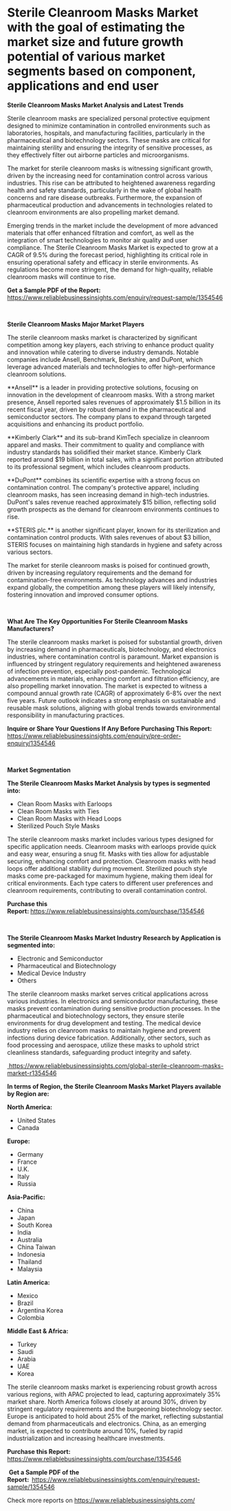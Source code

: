 <p><h1>Sterile Cleanroom Masks Market with the goal of estimating the market size and future growth potential of various market segments based on component, applications and end user</h1></p><p><strong>Sterile Cleanroom Masks Market Analysis and Latest Trends</strong></p>
<p><p>Sterile cleanroom masks are specialized personal protective equipment designed to minimize contamination in controlled environments such as laboratories, hospitals, and manufacturing facilities, particularly in the pharmaceutical and biotechnology sectors. These masks are critical for maintaining sterility and ensuring the integrity of sensitive processes, as they effectively filter out airborne particles and microorganisms.</p><p>The market for sterile cleanroom masks is witnessing significant growth, driven by the increasing need for contamination control across various industries. This rise can be attributed to heightened awareness regarding health and safety standards, particularly in the wake of global health concerns and rare disease outbreaks. Furthermore, the expansion of pharmaceutical production and advancements in technologies related to cleanroom environments are also propelling market demand.</p><p>Emerging trends in the market include the development of more advanced materials that offer enhanced filtration and comfort, as well as the integration of smart technologies to monitor air quality and user compliance. The Sterile Cleanroom Masks Market is expected to grow at a CAGR of 9.5% during the forecast period, highlighting its critical role in ensuring operational safety and efficacy in sterile environments. As regulations become more stringent, the demand for high-quality, reliable cleanroom masks will continue to rise.</p></p>
<p><strong>Get a Sample PDF of the Report:&nbsp;</strong> <a href="https://www.reliablebusinessinsights.com/enquiry/request-sample/1354546?utm_campaign=3128&utm_medium=2&utm_source=Github&utm_content=ia&utm_term=05042025&utm_id=sterile-cleanroom-masks">https://www.reliablebusinessinsights.com/enquiry/request-sample/1354546</a></p>
<p>&nbsp;</p>
<p><strong>Sterile Cleanroom Masks Major Market Players</strong></p>
<p><p>The sterile cleanroom masks market is characterized by significant competition among key players, each striving to enhance product quality and innovation while catering to diverse industry demands. Notable companies include Ansell, Benchmark, Berkshire, and DuPont, which leverage advanced materials and technologies to offer high-performance cleanroom solutions.</p><p>**Ansell** is a leader in providing protective solutions, focusing on innovation in the development of cleanroom masks. With a strong market presence, Ansell reported sales revenues of approximately $1.5 billion in its recent fiscal year, driven by robust demand in the pharmaceutical and semiconductor sectors. The company plans to expand through targeted acquisitions and enhancing its product portfolio.</p><p>**Kimberly Clark** and its sub-brand KimTech specialize in cleanroom apparel and masks. Their commitment to quality and compliance with industry standards has solidified their market stance. Kimberly Clark reported around $19 billion in total sales, with a significant portion attributed to its professional segment, which includes cleanroom products.</p><p>**DuPont** combines its scientific expertise with a strong focus on contamination control. The company's protective apparel, including cleanroom masks, has seen increasing demand in high-tech industries. DuPont's sales revenue reached approximately $15 billion, reflecting solid growth prospects as the demand for cleanroom environments continues to rise.</p><p>**STERIS plc.** is another significant player, known for its sterilization and contamination control products. With sales revenues of about $3 billion, STERIS focuses on maintaining high standards in hygiene and safety across various sectors.</p><p>The market for sterile cleanroom masks is poised for continued growth, driven by increasing regulatory requirements and the demand for contamination-free environments. As technology advances and industries expand globally, the competition among these players will likely intensify, fostering innovation and improved consumer options.</p></p>
<p>&nbsp;</p>
<p><strong>What Are The Key Opportunities For Sterile Cleanroom Masks Manufacturers?</strong></p>
<p><p>The sterile cleanroom masks market is poised for substantial growth, driven by increasing demand in pharmaceuticals, biotechnology, and electronics industries, where contamination control is paramount. Market expansion is influenced by stringent regulatory requirements and heightened awareness of infection prevention, especially post-pandemic. Technological advancements in materials, enhancing comfort and filtration efficiency, are also propelling market innovation. The market is expected to witness a compound annual growth rate (CAGR) of approximately 6-8% over the next five years. Future outlook indicates a strong emphasis on sustainable and reusable mask solutions, aligning with global trends towards environmental responsibility in manufacturing practices.</p></p>
<p><strong>Inquire or Share Your Questions If Any Before Purchasing This Report:</strong> <a href="https://www.reliablebusinessinsights.com/enquiry/pre-order-enquiry/1354546?utm_campaign=3128&utm_medium=2&utm_source=Github&utm_content=ia&utm_term=05042025&utm_id=sterile-cleanroom-masks">https://www.reliablebusinessinsights.com/enquiry/pre-order-enquiry/1354546</a></p>
<p>&nbsp;</p>
<p><strong>Market Segmentation</strong></p>
<p><strong>The Sterile Cleanroom Masks Market Analysis by types is segmented into:</strong></p>
<p><ul><li>Clean Room Masks with Earloops</li><li>Clean Room Masks with Ties</li><li>Clean Room Masks with Head Loops</li><li>Sterilized Pouch Style Masks</li></ul></p>
<p><p>The sterile cleanroom masks market includes various types designed for specific application needs. Cleanroom masks with earloops provide quick and easy wear, ensuring a snug fit. Masks with ties allow for adjustable securing, enhancing comfort and protection. Cleanroom masks with head loops offer additional stability during movement. Sterilized pouch style masks come pre-packaged for maximum hygiene, making them ideal for critical environments. Each type caters to different user preferences and cleanroom requirements, contributing to overall contamination control.</p></p>
<p><strong>Purchase this Report:&nbsp;</strong><a href="https://www.reliablebusinessinsights.com/purchase/1354546?utm_campaign=3128&utm_medium=2&utm_source=Github&utm_content=ia&utm_term=05042025&utm_id=sterile-cleanroom-masks">https://www.reliablebusinessinsights.com/purchase/1354546</a></p>
<p>&nbsp;</p>
<p><strong>The Sterile Cleanroom Masks Market Industry Research by Application is segmented into:</strong></p>
<p><ul><li>Electronic and Semiconductor</li><li>Pharmaceutical and Biotechnology</li><li>Medical Device Industry</li><li>Others</li></ul></p>
<p><p>The sterile cleanroom masks market serves critical applications across various industries. In electronics and semiconductor manufacturing, these masks prevent contamination during sensitive production processes. In the pharmaceutical and biotechnology sectors, they ensure sterile environments for drug development and testing. The medical device industry relies on cleanroom masks to maintain hygiene and prevent infections during device fabrication. Additionally, other sectors, such as food processing and aerospace, utilize these masks to uphold strict cleanliness standards, safeguarding product integrity and safety.</p></p>
<p><a href="https://www.reliablebusinessinsights.com/global-sterile-cleanroom-masks-market-r1354546?utm_campaign=3128&utm_medium=2&utm_source=Github&utm_content=ia&utm_term=05042025&utm_id=sterile-cleanroom-masks">&nbsp;https://www.reliablebusinessinsights.com/global-sterile-cleanroom-masks-market-r1354546</a></p>
<p><strong>In terms of Region, the Sterile Cleanroom Masks Market Players available by Region are:</strong></p>
<p>
    <p> <strong> North America: </strong>
        <ul>
            <li>United States</li>
            <li>Canada</li>
        </ul>
        </p> 
    <p> <strong> Europe: </strong>
        <ul>
            <li>Germany</li>
            <li>France</li>
            <li>U.K.</li>
            <li>Italy</li>
            <li>Russia</li>
        </ul>
        </p> 
    <p> <strong> Asia-Pacific: </strong>
        <ul>
            <li>China</li>
            <li>Japan</li>
            <li>South Korea</li>
            <li>India</li>
            <li>Australia</li>
            <li>China Taiwan</li>
            <li>Indonesia</li>
            <li>Thailand</li>
            <li>Malaysia</li>
        </ul>
        </p> 
    <p> <strong> Latin America: </strong>
        <ul>
            <li>Mexico</li>
            <li>Brazil</li>
            <li>Argentina Korea</li>
            <li>Colombia</li>
        </ul>
        </p> 
    <p> <strong> Middle East & Africa: </strong>
        <ul>
            <li>Turkey</li>
            <li>Saudi</li>
            <li>Arabia</li>
            <li>UAE</li>
            <li>Korea</li>
        </ul>
    </p>
    </p>
<p><p>The sterile cleanroom masks market is experiencing robust growth across various regions, with APAC projected to lead, capturing approximately 35% market share. North America follows closely at around 30%, driven by stringent regulatory requirements and the burgeoning biotechnology sector. Europe is anticipated to hold about 25% of the market, reflecting substantial demand from pharmaceuticals and electronics. China, as an emerging market, is expected to contribute around 10%, fueled by rapid industrialization and increasing healthcare investments.</p></p>
<p><strong>Purchase this Report: </strong><a href="https://www.reliablebusinessinsights.com/purchase/1354546?utm_campaign=3128&utm_medium=2&utm_source=Github&utm_content=ia&utm_term=05042025&utm_id=sterile-cleanroom-masks">https://www.reliablebusinessinsights.com/purchase/1354546</a></p>
<p>&nbsp;<strong>Get a Sample PDF of the Report:&nbsp;&nbsp;</strong><a href="https://www.reliablebusinessinsights.com/enquiry/request-sample/1354546?utm_campaign=3128&utm_medium=2&utm_source=Github&utm_content=ia&utm_term=05042025&utm_id=sterile-cleanroom-masks">https://www.reliablebusinessinsights.com/enquiry/request-sample/1354546</a></p>
<p><strong></strong></p>
<p>Check more reports on <a href="https://www.reliablebusinessinsights.com/?utm_campaign=3128&utm_medium=2&utm_source=Github&utm_content=ia&utm_term=05042025&utm_id=sterile-cleanroom-masks">https://www.reliablebusinessinsights.com/</a></p>